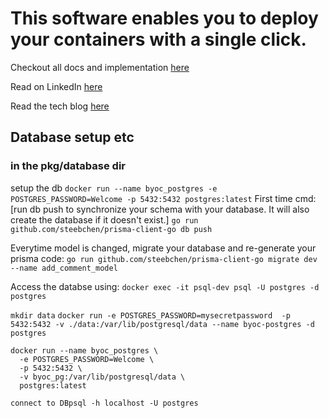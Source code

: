 # This software enables you to deploy your containers with a single click.

Checkout all docs and implementation [here](https://g4ze.github.io/byoc/)

Read on LinkedIn [here](https://www.linkedin.com/posts/guptanilay1_bring-your-own-container-activity-7222729928209809408-VaSP?utm_source=share&utm_medium=member_desktop)

Read the tech blog [here](https://nilaygupta.hashnode.dev/bring-your-own-container)






## Database setup etc
### in the pkg/database dir
setup the db `docker run --name byoc_postgres -e POSTGRES_PASSWORD=Welcome -p 5432:5432 postgres:latest`
First time cmd:
[run db push to synchronize your schema with your database. It will also create the database if it doesn't exist.]
`go run github.com/steebchen/prisma-client-go db push`

Everytime model is changed, migrate your database and re-generate your prisma code:
`go run github.com/steebchen/prisma-client-go migrate dev --name add_comment_model`

Access the databse using:
`docker exec -it psql-dev psql -U postgres -d postgres`


`mkdir data`
`
docker run -e POSTGRES_PASSWORD=mysecretpassword  -p 5432:5432 -v ./data:/var/lib/postgresql/data --name byoc-postgres -d postgres
`
```
docker run --name byoc_postgres \
  -e POSTGRES_PASSWORD=Welcome \
  -p 5432:5432 \
  -v byoc_pg:/var/lib/postgresql/data \
  postgres:latest
```

`connect to DBpsql -h localhost -U postgres`